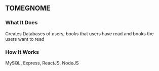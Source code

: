 ## TOMEGNOME ##

### What It Does ###
Creates Databases of users, books that users have read and books the users want to read
### How It Works ###
MySQL, Express, ReactJS, NodeJS